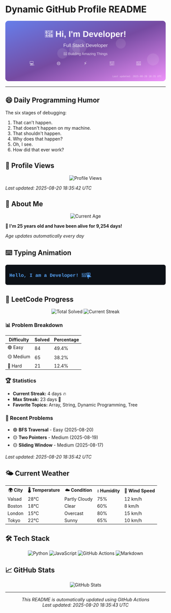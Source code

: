 # Dynamic GitHub Profile README

<!-- HEADER-START -->
<p align="center">
    <img src="./assets/header.svg" alt="Profile Header" />
</p>

---

<!-- HEADER-END -->

<!-- QUOTES-START -->
## 😄 Daily Programming Humor

The six stages of debugging:
1. That can't happen.
2. That doesn't happen on my machine.
3. That shouldn't happen.
4. Why does that happen?
5. Oh, I see.
6. How did that ever work?

<!-- QUOTES-END -->

<!-- VISITOR-COUNTER-START -->
## 👀 Profile Views

<p align="center">
    <img src="https://img.shields.io/badge/Profile%20Views-498-blue?style=for-the-badge&logo=eye&logoColor=white" alt="Profile Views">
</p>

*Last updated: 2025-08-20 18:35:42 UTC*

<!-- VISITOR-COUNTER-END -->

<!-- AGE-START -->
## 🎂 About Me

<p align="center">
    <img src="https://img.shields.io/badge/Age-25%20years%204%20months%201%20days-brightgreen?style=for-the-badge&logo=calendar&logoColor=white" alt="Current Age">
</p>

**🌟 I'm 25 years old and have been alive for 9,254 days!**

*Age updates automatically every day*

<!-- AGE-END -->

<!-- TYPING-ANIMATION-START -->
## ⌨️ Typing Animation

<p align="center">
    <img src="./assets/typing_animation.svg" alt="Typing Animation" />
</p>

<!-- TYPING-ANIMATION-END -->

<!-- LEETCODE-START -->
## 🧩 LeetCode Progress

<p align="center">
    <img src="https://img.shields.io/badge/Total%20Solved-170-brightgreen?style=for-the-badge&logo=leetcode&logoColor=white" alt="Total Solved">
    <img src="https://img.shields.io/badge/Current%20Streak-4%20days-orange?style=for-the-badge&logo=fire&logoColor=white" alt="Current Streak">
</p>

### 📊 Problem Breakdown

| Difficulty | Solved | Percentage |
|------------|--------|------------|
| 🟢 Easy | 84 | 49.4% |
| 🟡 Medium | 65 | 38.2% |
| 🔴 Hard | 21 | 12.4% |

### 🏆 Statistics
- **Current Streak:** 4 days 🔥
- **Max Streak:** 23 days 🏅
- **Favorite Topics:** Array, String, Dynamic Programming, Tree

### 📝 Recent Problems
- 🟢 **BFS Traversal** - Easy (2025-08-20)
- 🟡 **Two Pointers** - Medium (2025-08-19)
- 🟡 **Sliding Window** - Medium (2025-08-17)

*Last updated: 2025-08-20 18:35:42 UTC*

<!-- LEETCODE-END -->

<!-- WEATHER-START -->
## 🌤️ Current Weather

<table>
<tr>
    <th>🌍 City</th>
    <th>🌡️ Temperature</th>
    <th>☁️ Condition</th>
    <th>💧 Humidity</th>
    <th>💨 Wind Speed</th>
</tr>
<tr>
    <td>Valsad</td>
    <td>28°C</td>
    <td>Partly Cloudy</td>
    <td>75%</td>
    <td>12 km/h</td>
</tr>
<tr>
    <td>Boston</td>
    <td>18°C</td>
    <td>Clear</td>
    <td>60%</td>
    <td>8 km/h</td>
</tr>
<tr>
    <td>London</td>
    <td>15°C</td>
    <td>Overcast</td>
    <td>80%</td>
    <td>15 km/h</td>
</tr>
<tr>
    <td>Tokyo</td>
    <td>22°C</td>
    <td>Sunny</td>
    <td>65%</td>
    <td>10 km/h</td>
</tr>
</table>
<!-- WEATHER-END -->

## 🛠️ Tech Stack

<p align="center">
    <img src="https://img.shields.io/badge/Python-3776AB?style=for-the-badge&logo=python&logoColor=white" alt="Python">
    <img src="https://img.shields.io/badge/JavaScript-F7DF1E?style=for-the-badge&logo=javascript&logoColor=black" alt="JavaScript">
    <img src="https://img.shields.io/badge/GitHub%20Actions-2088FF?style=for-the-badge&logo=github-actions&logoColor=white" alt="GitHub Actions">
    <img src="https://img.shields.io/badge/Markdown-000000?style=for-the-badge&logo=markdown&logoColor=white" alt="Markdown">
</p>

## 📈 GitHub Stats

<p align="center">
    <img src="https://github-readme-stats.vercel.app/api?username=ambicuity&show_icons=true&theme=radical" alt="GitHub Stats">
</p>

---

<p align="center">
    <i>This README is automatically updated using GitHub Actions</i><br>
    <i>Last updated: 2025-08-20 18:35:43 UTC</i>
</p>
